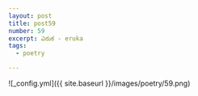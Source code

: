 ```yaml
---
layout: post
title: post59
number: 59
excerpt: ఎరుక - eruka
tags:
  - poetry

---
```




![_config.yml]({{ site.baseurl }}/images/poetry/59.png)

